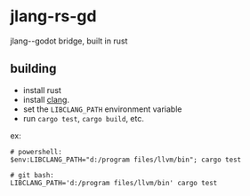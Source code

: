 # jlang-rs-gd
jlang--godot bridge, built in rust

## building
- install rust
- install [clang](https://clang.llvm.org/).
- set the `LIBCLANG_PATH` environment variable
- run `cargo test`, `cargo build`, etc.

ex:

    # powershell:
    $env:LIBCLANG_PATH="d:/program files/llvm/bin"; cargo test

    # git bash:
    LIBCLANG_PATH='d:/program files/llvm/bin' cargo test
